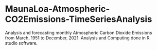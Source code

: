 # MaunaLoa-Atmospheric-CO2Emissions-TimeSeriesAnalysis
Analysis and forecasting monthly Atmospheric Carbon Dioxide Emissions from March, 1951 to December, 2021.
Analysis and Computing done in R studio software.
